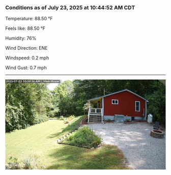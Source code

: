 ### Conditions as of July 23, 2025 at 10:44:52 AM CDT 

Temperature: 88.50 &deg;F

Feels like: 88.50 &deg;F

Humidity: 76%

Wind Direction: ENE

Windspeed: 0.2 mph

Wind Gust: 0.7 mph

---

<img src="./images/latest.jpeg"/>

